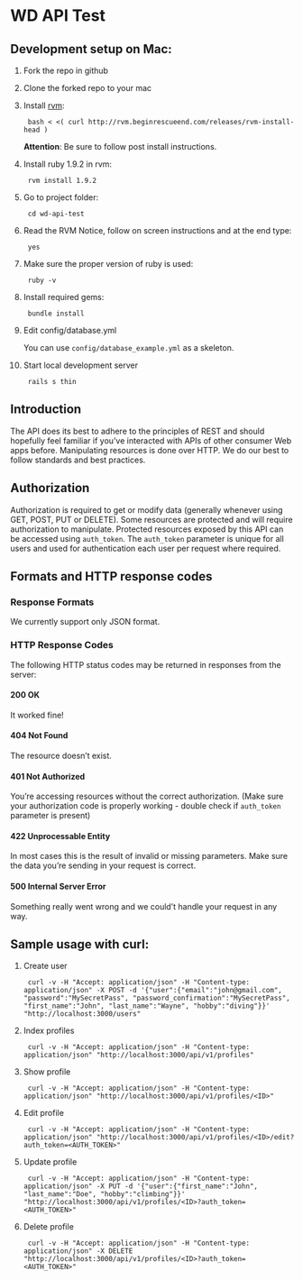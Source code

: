 # WD API Test

## Development setup on Mac:

1. Fork the repo in github

2. Clone the forked repo to your mac

3. Install [rvm](http://rvm.beginrescueend.com/ "RVM"): 

		bash < <( curl http://rvm.beginrescueend.com/releases/rvm-install-head )
	
	__Attention__: Be sure to follow post install instructions.
	
4. Install ruby 1.9.2 in rvm:

		rvm install 1.9.2
	
5. Go to project folder:

		cd wd-api-test
	
6. Read the RVM Notice, follow on screen instructions and at the end type:

		yes
	
7. Make sure the proper version of ruby is used:

		ruby -v

7. Install required gems:

		bundle install
	
8. Edit config/database.yml

	You can use `config/database_example.yml` as a skeleton.

9. Start local development server

		rails s thin

## Introduction

The API does its best to adhere to the principles of REST and should hopefully feel familiar if you’ve interacted with APIs of other consumer Web apps before. Manipulating resources is done over HTTP. We do our best to follow standards and best practices.

## Authorization

Authorization is required to get or modify data (generally whenever using GET, POST, PUT or DELETE). Some resources are protected and will require authorization to manipulate. Protected resources exposed by this API can be accessed using `auth_token`. The `auth_token` parameter is unique for all users and used for authentication each user per request where required.

## Formats and HTTP response codes

### Response Formats

We currently support only JSON format.

### HTTP Response Codes

The following HTTP status codes may be returned in responses from the server:

#### 200 OK

It worked fine!

#### 404 Not Found

The resource doesn’t exist.
	
#### 401 Not Authorized

You’re accessing resources without the correct authorization. (Make sure your authorization code is properly working - double check if `auth_token` parameter is present)

#### 422 Unprocessable Entity

In most cases this is the result of invalid or missing parameters. Make sure the data you’re sending in your request is correct.

#### 500 Internal Server Error

Something really went wrong and we could’t handle your request in any way.

## Sample usage with curl:

1. Create user

		curl -v -H "Accept: application/json" -H "Content-type: application/json" -X POST -d '{"user":{"email":"john@gmail.com", "password":"MySecretPass", "password_confirmation":"MySecretPass", "first_name":"John", "last_name":"Wayne", "hobby":"diving"}}' "http://localhost:3000/users"

2. Index profiles

		curl -v -H "Accept: application/json" -H "Content-type: application/json" "http://localhost:3000/api/v1/profiles"

3. Show profile

		curl -v -H "Accept: application/json" -H "Content-type: application/json" "http://localhost:3000/api/v1/profiles/<ID>"

4. Edit profile

		curl -v -H "Accept: application/json" -H "Content-type: application/json" "http://localhost:3000/api/v1/profiles/<ID>/edit?auth_token=<AUTH_TOKEN>"

5. Update profile

		curl -v -H "Accept: application/json" -H "Content-type: application/json" -X PUT -d '{"user":{"first_name":"John", "last_name":"Doe", "hobby":"climbing"}}' "http://localhost:3000/api/v1/profiles/<ID>?auth_token=<AUTH_TOKEN>"

6. Delete profile

		curl -v -H "Accept: application/json" -H "Content-type: application/json" -X DELETE "http://localhost:3000/api/v1/profiles/<ID>?auth_token=<AUTH_TOKEN>"